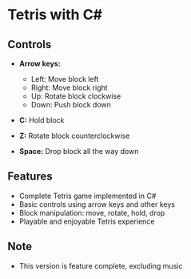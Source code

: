 # Tetris with C#

## Controls

- **Arrow keys:**
  - Left: Move block left
  - Right: Move block right
  - Up: Rotate block clockwise
  - Down: Push block down

- **C:** Hold block
- **Z:** Rotate block counterclockwise
- **Space:** Drop block all the way down

## Features

- Complete Tetris game implemented in C#
- Basic controls using arrow keys and other keys
- Block manipulation: move, rotate, hold, drop
- Playable and enjoyable Tetris experience

## Note

- This version is feature complete, excluding music

